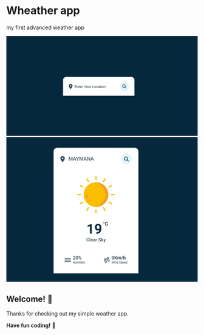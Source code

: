 # Wheather app
 my first advanced weather app

![Design preview for the weather app](./images/Screenshot%202022-10-16%20185806.jpg)
![Design preview for the weather app](./images/Screenshot%202022-10-16%20190113.jpg)

## Welcome! 👋

Thanks for checking out my simple weather app.

**Have fun coding!** 🚀

